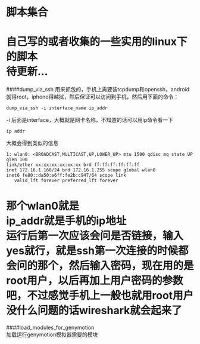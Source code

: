 脚本集合
===
自己写的或者收集的一些实用的linux下的脚本    
待更新...    
===
####dump\_via\_ssh
用来抓包的，手机上需要装tcpdump和openssh，android就得root，iphone得越狱，然后保证可以访问到手机，然后用下面的命令：    

    dump_via_ssh -i interface_name ip_addr    
    
-i 后面是interface，大概就是网卡名称，不知道的话可以用ip命令看一下    
    
    ip addr
    
大概会得到类似的信息    

    1: wlan0: <BROADCAST,MULTICAST,UP,LOWER_UP> mtu 1500 qdisc mq state UP qlen 100
    link/ether xx:xx:xx:xx:xx:xx brd ff:ff:ff:ff:ff:ff
    inet 172.16.1.160/24 brd 172.16.1.255 scope global wlan0
    inet6 fe80::da50:e6ff:fe2b:c947/64 scope link 
       valid_lft forever preferred_lft forever

那个wlan0就是    
ip_addr就是手机的ip地址    
运行后第一次应该会问是否链接，输入yes就行，就是ssh第一次连接的时候都会问的那个，然后输入密码，现在用的是root用户，以后再加上用户密码的参数吧，不过感觉手机上一般也就用root用户    
没什么问题的话wireshark就会起来了    
===   
####load\_modules\_for\_genymotion   
加载运行genymotion模拟器需要的模块   

